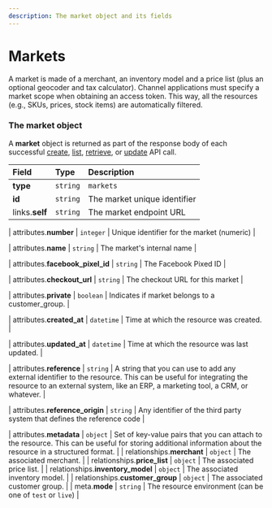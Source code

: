 ```yaml
---
description: The market object and its fields
---
```


# Markets

A market is made of a merchant, an inventory model and a price list (plus an optional geocoder and tax calculator).
Channel applications must specify a market scope when obtaining an access token.
This way, all the resources (e.g., SKUs, prices, stock items) are automatically filtered.


### The market object

A **market** object is returned as part of the response body of each successful
[create](https://docs.commercelayer.io/api/resources/markets/create_market),
[list](https://docs.commercelayer.io/api/resources/markets/list_markets),
[retrieve](https://docs.commercelayer.io/api/resources/markets/retrieve_market),
or [update](https://docs.commercelayer.io/api/resources/markets/update_market) API call.

| Field | Type | Description |
| :--- | :--- | :--- |
| **type** | `string` | `markets` |
| **id** | `string` | The market unique identifier |
| links.**self** | `string` | The market endpoint URL |

| attributes.**number** | `integer` | Unique identifier for the market (numeric) |

| attributes.**name** | `string` | The market's internal name |

| attributes.**facebook\_pixel\_id** | `string` | The Facebook Pixed ID |

| attributes.**checkout\_url** | `string` | The checkout URL for this market |

| attributes.**private** | `boolean` | Indicates if market belongs to a customer_group. |

| attributes.**created\_at** | `datetime` | Time at which the resource was created. |

| attributes.**updated\_at** | `datetime` | Time at which the resource was last updated. |

| attributes.**reference** | `string` | A string that you can use to add any external identifier to the resource. This can be useful for integrating the resource to an external system, like an ERP, a marketing tool, a CRM, or whatever. |

| attributes.**reference\_origin** | `string` | Any identifier of the third party system that defines the reference code |

| attributes.**metadata** | `object` | Set of key-value pairs that you can attach to the resource. This can be useful for storing additional information about the resource in a structured format. |
| relationships.**merchant** | `object` | The associated merchant. |
| relationships.**price\_list** | `object` | The associated price list. |
| relationships.**inventory\_model** | `object` | The associated inventory model. |
| relationships.**customer\_group** | `object` | The associated customer group. |
| meta.**mode** | `string` | The resource environment \(can be one of `test` or `live`\) |

